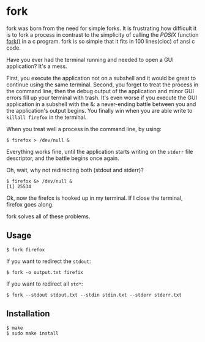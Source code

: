 # fork

fork was born from the need for simple forks. It is frustrating how difficult it is to fork a process in contrast to the simplicity of calling the *POSIX* function [fork()](http://man7.org/linux/man-pages/man2/fork.2.html) in a c program. fork is so simple that it fits in 100 lines(cloc) of ansi c code.

Have you ever had the terminal running and needed to open a GUI application? It's a mess.

First, you execute the application not on a subshell and it would be great to continue using the same terminal. Second, you forget to treat the process in the command line, then the debug output of the application and minor GUI errors fill up your terminal with trash. It's even worse if you execute the GUI application in a subshell with the &: a never-ending battle between you and the application's output begins. You finally win when you are able write to `killall firefox` in the terminal.

When you treat well a process in the command line, by using:

```
$ firefox > /dev/null &
```

Everything works fine, until the application starts writing on the `stderr` file descriptor, and the battle begins once again.

Oh, wait, why not redirecting both (stdout and stderr)?

```
$ firefox &> /dev/null &
[1] 25534
```

Ok, now the firefox is hooked up in my terminal. If I close the terminal, firefox goes along.

fork solves all of these problems.

## Usage

```
$ fork firefox
```

If you want to redirect the `stdout`:

```
$ fork -o output.txt firefix
```

If you want to redirect all `std*`:

```
$ fork --stdout stdout.txt --stdin stdin.txt --stderr stderr.txt
```

## Installation

```
$ make
$ sudo make install
```
